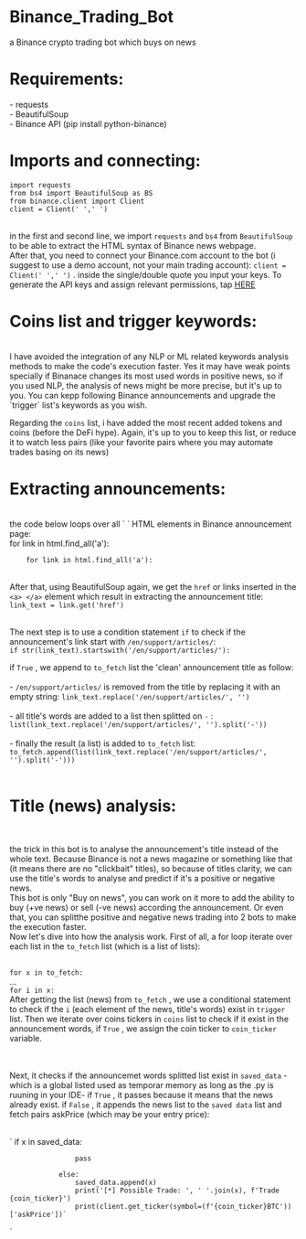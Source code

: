 # Binance_Trading_Bot
a Binance crypto trading bot which buys on news
<p><h1>Requirements:</h1><p>
  - requests <br>
  - BeautifulSoup <br>
  - Binance API  (pip install python-binance)  <br>
  
  
  
<p><h1>Imports and connecting:</h1><p>
  
`import requests` <br>
`from bs4 import BeautifulSoup as BS` <br>
`from binance.client import Client` <br>
`client = Client(' ',' ') ` <br>
<br>

in the first and second line, we import `requests` and `bs4` from `BeautifulSoup` to be able to extract the HTML syntax of Binance news webpage. <br>
After that, you need to connect your Binance.com account to the bot (i suggest to use a demo account, not your main trading account): `client = Client(' ',' ')` . inside the single/double quote you input your keys. To generate the API keys and assign relevant permissions, tap <a href='https://www.binance.com/en/support/articles/360002502072'> HERE</a><br>

<p><h1>Coins list and trigger keywords:</h1></p> <br>
I have avoided the integration of any NLP or ML related keywords analysis methods to make the code's execution faster. Yes it may have weak points specially if Binanace changes its most used words in positive news, so if you used NLP, the analysis of news might be more precise, but it's up to you. You can kepp following Binance announcements and upgrade the  `trigger` list's keywords as you wish. <br>

Regarding the `coins` list, i have added the most recent added tokens and coins (before the DeFi hype). Again, it's up to you to keep this list, or reduce it to watch less pairs (like your favorite pairs where you may automate trades basing on its news) <br>

<p><h1>Extracting announcements:</h1></p><br>
the code below loops over all `<a> </a>`  HTML elements in Binance announcement page: <br>
for link in html.find_all('a'):<br>

        for link in html.find_all('a'):

<br>After that, using BeautifulSoup again, we get the `href` or links inserted in the `<a> </a>` element which result in extracting the announcement title: <br>
      `link_text = link.get('href')`
      
<br>The next step is to use a condition statement `if` to check if the announcement's link start with `/en/support/articles/`: <br>
      `if str(link_text).startswith('/en/support/articles/'):`
      
   if `True` , we append to `to_fetch` list the 'clean' announcement title as follow: <br> <br>
              - `/en/support/articles/` is removed from the title by replacing it with an empty string: `link_text.replace('/en/support/articles/', '')` <br><br>
              - all title's words are added to a list then splitted on `-` : `list(link_text.replace('/en/support/articles/', '').split('-'))` <br><br>
              - finally the result (a list) is added to `to_fetch` list: `to_fetch.append(list(link_text.replace('/en/support/articles/', '').split('-')))` <br><br>
              
              
<p><h1>Title (news) analysis:</h1><p><br>
  
the trick in this bot is to analyse the announcement's title instead of the whole text. Because Binance is not a news magazine or something like that (it means there are no "clickbait" titles), so because of titles clarity, we can use the title's words to analyse and predict if it's a positive or negative news.<br>This bot is only "Buy on news", you can work on it more to add the ability to buy (+ve news) or sell (-ve news) according the announcement. Or even that, you can splitthe positive and negative news trading into 2 bots to make the execution faster.<br>
Now let's dive into how the analysis work. First of all, a for loop iterate over each list in the `to_fetch` list (which is a list of lists): <br><br>
            
  `for x in to_fetch:` 
   <br>     ...
   <br> `for i in x:`
   <br> After getting the list (news) from `to_fetch` , we use a conditional statement to check if the `i` (each element of the news, title's words) exist in `trigger` list. Then we iterate over coins tickers in `coins` list to check if it exist in the announcement words, if `True` , we assign the coin ticker to `coin_ticker` variable. <br><br>
   
   <br>Next, it checks if the announcemet words splitted list exist in `saved_data` -which is a global listed used as temporar memory as long as the .py is ruuning in your IDE- if `True` , it passes because it means that the news already exist. if `False` , it appends the news list to the `saved data` list and fetch pairs askPrice (which may be your entry price):<br><br>
   
  ` if x in saved_data:
                    
                    pass
                
                else:
                    saved_data.append(x)
                    print('[*] Possible Trade: ', ' '.join(x), f'Trade {coin_ticker}')
                    print(client.get_ticker(symbol=(f'{coin_ticker}BTC'))['askPrice'])`
`
